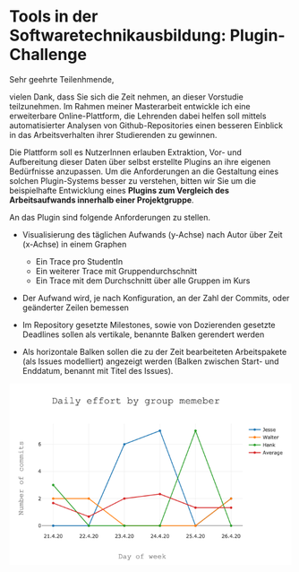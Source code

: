 # Tools in der Softwaretechnikausbildung: Plugin-Challenge

Sehr geehrte Teilenhmende,

vielen Dank, dass Sie sich die Zeit nehmen, an dieser Vorstudie teilzunehmen. Im Rahmen meiner Masterarbeit entwickle ich eine erweiterbare Online-Plattform, die Lehrenden dabei helfen soll mittels automatisierter Analysen von Github-Repositories einen besseren Einblick in das Arbeitsverhalten ihrer Studierenden zu gewinnen.

Die Plattform soll es NutzerInnen erlauben Extraktion, Vor- und Aufbereitung dieser Daten über selbst erstellte Plugins an ihre eigenen Bedürfnisse anzupassen. Um die Anforderungen an die Gestaltung eines solchen Plugin-Systems besser zu verstehen, bitten wir Sie um die beispielhafte Entwicklung eines **Plugins zum Vergleich des Arbeitsaufwands innerhalb einer Projektgruppe**.

An das Plugin sind folgende Anforderungen zu stellen.

- Visualisierung des täglichen Aufwands (y-Achse) nach Autor über Zeit (x-Achse) in einem Graphen
  - Ein Trace pro StudentIn
  - Ein weiterer Trace mit Gruppendurchschnitt
  - Ein Trace mit dem Durchschnitt über alle Gruppen im Kurs
  
- Der Aufwand wird, je nach Konfiguration, an der Zahl der Commits, oder geänderter Zeilen bemessen

- Im Repository gesetzte Milestones, sowie von Dozierenden gesetzte Deadlines sollen als vertikale, benannte Balken gerendert werden

- Als horizontale Balken sollen die zu der Zeit bearbeiteten Arbeitspakete (als Issues modelliert) angezeigt werden (Balken zwischen Start- und Enddatum, benannt mit Titel des Issues).  

<img src="newplot.png" />
